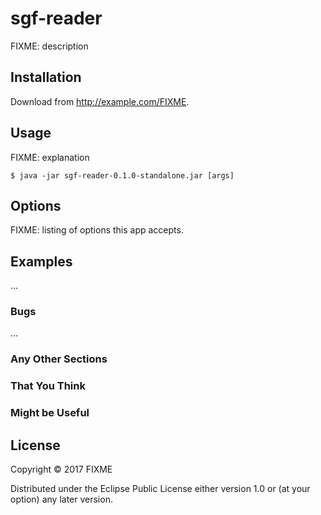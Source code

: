 # sgf-reader

FIXME: description

## Installation

Download from http://example.com/FIXME.

## Usage

FIXME: explanation

    $ java -jar sgf-reader-0.1.0-standalone.jar [args]

## Options

FIXME: listing of options this app accepts.

## Examples

...

### Bugs

...

### Any Other Sections
### That You Think
### Might be Useful

## License

Copyright © 2017 FIXME

Distributed under the Eclipse Public License either version 1.0 or (at
your option) any later version.
